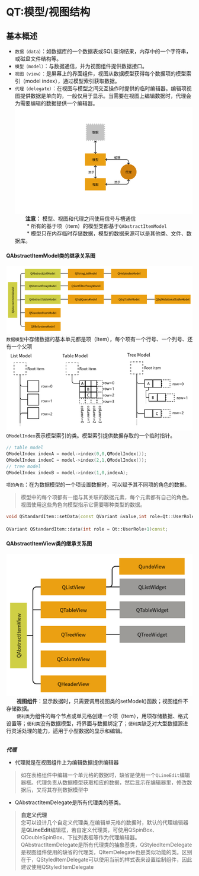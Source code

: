 # QT:模型/视图结构

## 基本概述
* `数据（data）`：如数据库的一个数据表或SQL查询结果，内存中的一个字符串，或磁盘文件结构等。
* `模型（model）`：与数据通信，并为视图组件提供数据接口。
* `视图（view）`：是屏幕上的界面组件，视图从数据模型获得每个数据项的模型索引（model index），通过模型索引获取数据。
* `代理（delegate）`：在视图与模型之间交互操作时提供的临时编辑器。编辑项视图提供数据是单向的，一般仅用于显示。当需要在视图上编辑数据时，代理会为需要编辑的数据提供一个编辑器。<br>
  ![](images/模型-视图连接结构.png) <br>
&emsp;&emsp;**注意：** 模型、视图和代理之间使用信号与槽通信<br>
&emsp;&emsp; * 所有的基于项（item）的模型类都基于`QAbstractItemModel`<br>
&emsp;&emsp; * 模型只在内存临时存储数据，模型的数据来源可以是其他类、文件、数据库。<br>

#### QAbstractItemModel类的继承关系图
  ![](images/QAbstractItemModel类继承关系.png) <br>
`数据模型`中存储数据的基本单元都是项（Item），每个项有一个行号、一个列号、还有一个父项 <br>
  ![](images/三种Model.png) <br>
`QModelIndex`表示模型索引的类。模型索引提供数据存取的一个临时指针。
```c++
// table model
QModelIndex indexA = model->index(0,0,QModelIndex());
QModelIndex indexC = model->index(2,1,QModelIndex());
// tree model
QModelIndex indexB = model->index(1,0,indexA);
```
`项的角色`：在为数据模型的一个项设置数据时，可以赋予其不同项的角色的数据。
> 模型中的每个项都有一组与其关联的数据元素，每个元素都有自己的角色。视图使用这些角色向模型指示它需要哪种类型的数据。
```c++
void QStandardItem::setData(const QVariant &value,int role=Qt::UserRole+1);

QVariant QStandardItem::data(int role = Qt::UserRole+1)const;
```

#### QAbstractItemView类的继承关系图
  ![](images/QAbstractItemView.png) <br>
&emsp;&emsp;**视图组件**：显示数据时，只需要调用视图类的setModel()函数；视图组件不存储数据。 <br>
&emsp;&emsp;`便利类`为组件的每个节点或单元格创建一个项（Item），用项存储数据、格式设置等；`便利类`没有数据模型，将界面与数据绑定了；`便利类`缺乏对大型数据源进行灵活处理的能力，适用于小型数据的显示和编辑。<br> <br>

___代理___ <br>
* 代理就是在视图组件上为编辑数据提供编辑器
> 如在表格组件中编辑一个单元格的数据时，缺省是使用一个`QLineEdit`编辑器框。代理负责从数据模型获取相应的数据，然后显示在编辑器里，修改数据后，又将其存到数据模型中
* QAbstractItemDelegate是所有代理类的基类。<br>
> **自定义代理**<br>
> 您可以设计几个自定义代理类,在编辑单元格的数据时，默认的代理编辑器是**QLineEdit**编辑框，若自定义代理类，可使用QSpinBox、QDoubleSpinBox、下拉列表框等作为代理编辑器。<br>QAbstractItemDelegate是所有代理类的抽象基类，QStyledItemDelegate是视图组件使用的缺省的代理类，QItemDelegate也是类似功能的类。区别在于，QStyledItemDelegate可以使用当前的样式表来设置绘制组件，因此建议使用QStyledItemDelegate <br>
